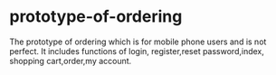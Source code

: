 # prototype-of-ordering
The prototype of ordering which is for mobile phone users and is not perfect. It includes functions of login, register,reset password,index, shopping cart,order,my account.
